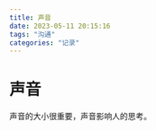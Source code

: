 ```yaml
---
title: 声音
date: 2023-05-11 20:15:16
tags: "沟通"
categories: "记录"
---
```


# 声音 #

声音的大小很重要，声音影响人的思考。
